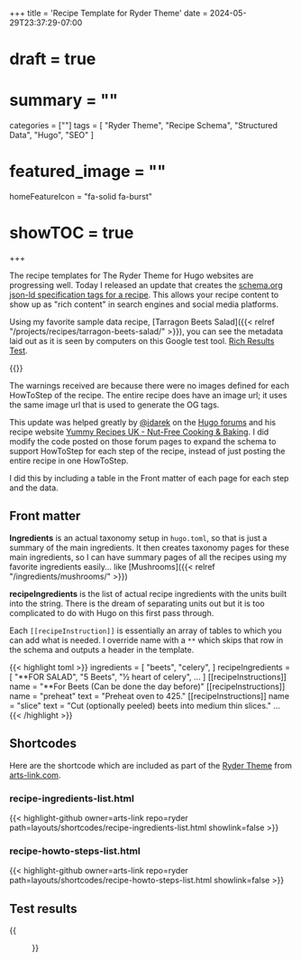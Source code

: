+++
title = 'Recipe Template for Ryder Theme'
date = 2024-05-29T23:37:29-07:00
# draft = true
# summary = ""
categories = [""]
tags = [
  "Ryder Theme",
  "Recipe Schema",
  "Structured Data",
  "Hugo",
  "SEO"
  ]
# featured_image = ""
homeFeatureIcon = "fa-solid fa-burst"
# showTOC = true
+++

The recipe templates for The Ryder Theme for Hugo websites are progressing well. Today I released an update that creates the [schema.org json-ld specification tags for a recipe](https://schema.org/Recipe). This allows your recipe content to show up as "rich content" in search engines and social media platforms.

Using my favorite sample data recipe, [Tarragon Beets Salad]({{< relref "/projects/recipes/tarragon-beets-salad/" >}}), you can see the metadata laid out as it is seen by computers on this Google test tool. [Rich Results Test](https://search.google.com/test/rich-results/result?id=otdbKRI_M7PHdQRtKocn5g).

{{<picture src="test-results.png" id="test1" title="Test results from the google rich results tool." overlay="images/bs_full_wordmark.png">}}

<!--more-->

The warnings received are because there were no images defined for each HowToStep of the recipe. The entire recipe does have an image url; it uses the same image url that is used to generate the OG tags.

This update was helped greatly by [@idarek](https://discourse.gohugo.io/u/idarek/summary) on the [Hugo forums](https://discourse.gohugo.io/t/a-little-side-project-new-hugo-based-website-yummyrecipes-uk/38328) and his recipe website [Yummy Recipes UK - Nut-Free Cooking & Baking](https://yummyrecipes.uk/). I did modify the code posted on those forum pages to expand the schema to support HowToStep for each step of the recipe, instead of just posting the entire recipe in one HowToStep.

I did this by including a table in the Front matter of each page for each step and the data.

## Front matter

**Ingredients** is an actual taxonomy setup in `hugo.toml`, so that is just a summary of the main ingredients.  It then creates taxonomy pages for these main ingredients, so I can have summary pages of all the recipes using my favorite ingredients easily... like [Mushrooms]({{< relref "/ingredients/mushrooms/" >}})

**recipeIngredients** is the list of actual recipe ingredients with the units built into the string. There is the dream of separating units out but it is too complicated to do with Hugo on this first pass through.

Each `[[recipeInstruction]]` is essentially an array of tables to which you can add what is needed. I override name with a `**` which skips that row in the schema and outputs a header in the template.

{{< highlight toml >}}
ingredients = [
  "beets",
  "celery",
]
recipeIngredients = [
    "**FOR SALAD",
    "5 Beets",
    "½ heart of celery",
    ...
]
[[recipeInstructions]]
  name = "**For Beets (Can be done the day before)"
[[recipeInstructions]]
  name = "preheat"
  text = "Preheat oven to 425."
[[recipeInstructions]]
  name = "slice"
  text = "Cut (optionally peeled) beets into medium thin slices."
  ...
{{< /highlight >}}

## Shortcodes

Here are the shortcode which are included as part of the [Ryder Theme](https://github.com/arts-link/ryder) from [arts-link.com](https://www.arts-link.com/).

### recipe-ingredients-list.html
{{< highlight-github owner=arts-link repo=ryder path=layouts/shortcodes/recipe-ingredients-list.html showlink=false >}}

### recipe-howto-steps-list.html
{{< highlight-github owner=arts-link repo=ryder path=layouts/shortcodes/recipe-howto-steps-list.html showlink=false  >}}


## Test results


{{<figure src="screencapture-search-google-test-rich-results-result-r-recipes.png" title="Recipe details from the google rich results tool.">}}